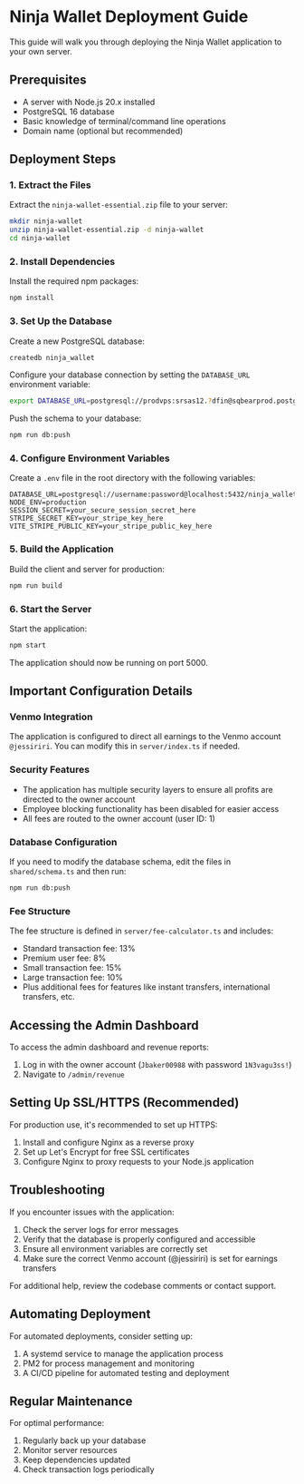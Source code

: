 # Ninja Wallet Deployment Guide

This guide will walk you through deploying the Ninja Wallet application to your own server.

## Prerequisites

- A server with Node.js 20.x installed
- PostgreSQL 16 database
- Basic knowledge of terminal/command line operations
- Domain name (optional but recommended)

## Deployment Steps

### 1. Extract the Files

Extract the `ninja-wallet-essential.zip` file to your server:

```bash
mkdir ninja-wallet
unzip ninja-wallet-essential.zip -d ninja-wallet
cd ninja-wallet
```

### 2. Install Dependencies

Install the required npm packages:

```bash
npm install
```

### 3. Set Up the Database

Create a new PostgreSQL database:

```bash
createdb ninja_wallet
```

Configure your database connection by setting the `DATABASE_URL` environment variable:

```bash
export DATABASE_URL=postgresql://prodvps:srsas12.?dfin@sqbearprod.postgres.database.azure.com/ninja_wallet
```

Push the schema to your database:

```bash
npm run db:push
```

### 4. Configure Environment Variables

Create a `.env` file in the root directory with the following variables:

```
DATABASE_URL=postgresql://username:password@localhost:5432/ninja_wallet
NODE_ENV=production
SESSION_SECRET=your_secure_session_secret_here
STRIPE_SECRET_KEY=your_stripe_key_here
VITE_STRIPE_PUBLIC_KEY=your_stripe_public_key_here
```

### 5. Build the Application

Build the client and server for production:

```bash
npm run build
```

### 6. Start the Server

Start the application:

```bash
npm start
```

The application should now be running on port 5000.

## Important Configuration Details

### Venmo Integration

The application is configured to direct all earnings to the Venmo account `@jessiriri`. You can modify this in `server/index.ts` if needed.

### Security Features

- The application has multiple security layers to ensure all profits are directed to the owner account
- Employee blocking functionality has been disabled for easier access
- All fees are routed to the owner account (user ID: 1)

### Database Configuration

If you need to modify the database schema, edit the files in `shared/schema.ts` and then run:

```bash
npm run db:push
```

### Fee Structure

The fee structure is defined in `server/fee-calculator.ts` and includes:

- Standard transaction fee: 13%
- Premium user fee: 8%
- Small transaction fee: 15%
- Large transaction fee: 10%
- Plus additional fees for features like instant transfers, international transfers, etc.

## Accessing the Admin Dashboard

To access the admin dashboard and revenue reports:

1. Log in with the owner account (`Jbaker00988` with password `1N3vagu3ss!`)
2. Navigate to `/admin/revenue`

## Setting Up SSL/HTTPS (Recommended)

For production use, it's recommended to set up HTTPS:

1. Install and configure Nginx as a reverse proxy
2. Set up Let's Encrypt for free SSL certificates
3. Configure Nginx to proxy requests to your Node.js application

## Troubleshooting

If you encounter issues with the application:

1. Check the server logs for error messages
2. Verify that the database is properly configured and accessible
3. Ensure all environment variables are correctly set
4. Make sure the correct Venmo account (@jessiriri) is set for earnings transfers

For additional help, review the codebase comments or contact support.

## Automating Deployment

For automated deployments, consider setting up:

1. A systemd service to manage the application process
2. PM2 for process management and monitoring
3. A CI/CD pipeline for automated testing and deployment

## Regular Maintenance

For optimal performance:

1. Regularly back up your database
2. Monitor server resources
3. Keep dependencies updated
4. Check transaction logs periodically